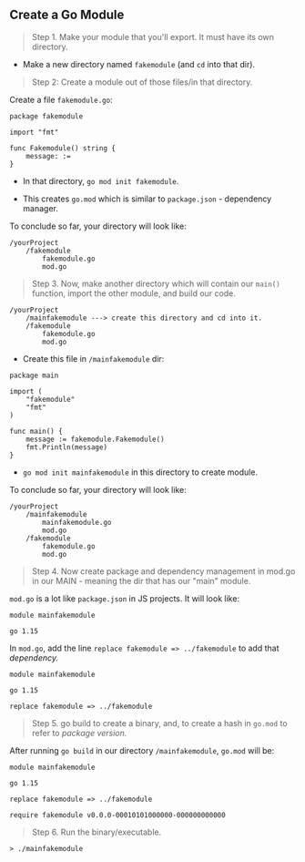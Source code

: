 ## Create a Go Module
> Step 1. Make your module that you'll export. It must have its own directory.

- Make a new directory named `fakemodule` (and `cd` into that dir).

> Step 2: Create a module out of those files/in that directory.

Create a file `fakemodule.go`:
```
package fakemodule

import "fmt"

func Fakemodule() string {
    message: := 
}
```

- In that directory, `go mod init fakemodule`.

- This creates `go.mod` which is similar to `package.json` - dependency manager.

To conclude so far, your directory will look like: 
```
/yourProject
    /fakemodule
        fakemodule.go
        mod.go
```

> Step 3. Now, make another directory which will contain our `main()` function, import the 
other module, and build our code.
```
/yourProject
    /mainfakemodule ---> create this directory and cd into it.
    /fakemodule
        fakemodule.go
        mod.go
```

- Create this file in `/mainfakemodule` dir:
```
package main

import (
	"fakemodule"
	"fmt"
)

func main() {
	message := fakemodule.Fakemodule()
	fmt.Println(message)
}
```

- `go mod init mainfakemodule` in this directory to create module.

To conclude so far, your directory will look like: 
```
/yourProject
    /mainfakemodule
        mainfakemodule.go
        mod.go
    /fakemodule
        fakemodule.go
        mod.go
```

> Step 4. Now create package and dependency management in mod.go in our MAIN - meaning the dir that has our "main" module.

`mod.go` is a lot like `package.json` in JS projects. It will look like:
```
module mainfakemodule

go 1.15
```
In `mod.go`, add the line `replace fakemodule => ../fakemodule` to add that _dependency._
```
module mainfakemodule

go 1.15

replace fakemodule => ../fakemodule
```


> Step 5. go build to create a binary, and, to create a hash in `go.mod` to refer to _package version._

After running `go build` in our directory `/mainfakemodule`, `go.mod` will be:
```
module mainfakemodule

go 1.15

replace fakemodule => ../fakemodule

require fakemodule v0.0.0-00010101000000-000000000000
```

> Step 6. Run the binary/executable.

```
> ./mainfakemodule
```
